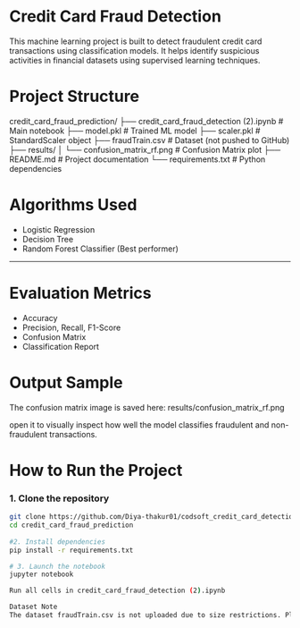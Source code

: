 # Credit Card Fraud Detection 

This machine learning project is built to detect fraudulent credit card transactions using classification models. It helps identify suspicious activities in financial datasets using supervised learning techniques.


# Project Structure

credit_card_fraud_prediction/
├── credit_card_fraud_detection (2).ipynb # Main notebook
├── model.pkl # Trained ML model
├── scaler.pkl # StandardScaler object
├── fraudTrain.csv # Dataset (not pushed to GitHub)
├── results/
│ └── confusion_matrix_rf.png # Confusion Matrix plot
├── README.md # Project documentation
└── requirements.txt # Python dependencies



# Algorithms Used

- Logistic Regression
- Decision Tree
-  Random Forest Classifier (Best performer)

---

# Evaluation Metrics

- Accuracy
- Precision, Recall, F1-Score
- Confusion Matrix
- Classification Report

# Output Sample

The confusion matrix image is saved here:
results/confusion_matrix_rf.png

 open it to visually inspect how well the model classifies fraudulent and non-fraudulent transactions.



# How to Run the Project

### 1. Clone the repository

```bash
git clone https://github.com/Diya-thakur01/codsoft_credit_card_detection.git
cd credit_card_fraud_prediction
 
#2. Install dependencies
pip install -r requirements.txt

# 3. Launch the notebook
jupyter notebook

Run all cells in credit_card_fraud_detection (2).ipynb

Dataset Note
The dataset fraudTrain.csv is not uploaded due to size restrictions. Place it manually in the root directory to retrain models.
